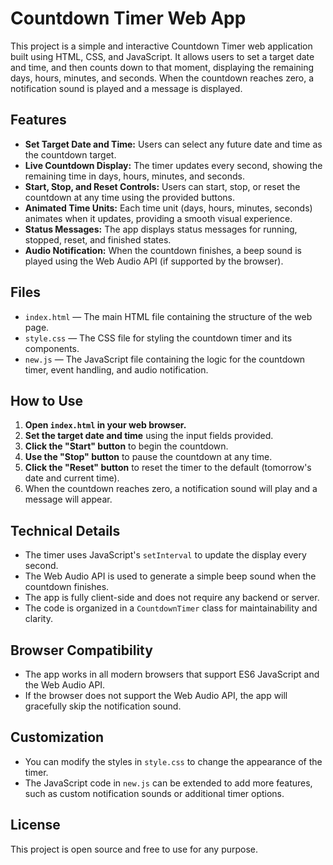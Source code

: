 # Countdown Timer Web App

This project is a simple and interactive Countdown Timer web application built using HTML, CSS, and JavaScript. It allows users to set a target date and time, and then counts down to that moment, displaying the remaining days, hours, minutes, and seconds. When the countdown reaches zero, a notification sound is played and a message is displayed.

## Features

- **Set Target Date and Time:** Users can select any future date and time as the countdown target.
- **Live Countdown Display:** The timer updates every second, showing the remaining time in days, hours, minutes, and seconds.
- **Start, Stop, and Reset Controls:** Users can start, stop, or reset the countdown at any time using the provided buttons.
- **Animated Time Units:** Each time unit (days, hours, minutes, seconds) animates when it updates, providing a smooth visual experience.
- **Status Messages:** The app displays status messages for running, stopped, reset, and finished states.
- **Audio Notification:** When the countdown finishes, a beep sound is played using the Web Audio API (if supported by the browser).

## Files

- `index.html` — The main HTML file containing the structure of the web page.
- `style.css` — The CSS file for styling the countdown timer and its components.
- `new.js` — The JavaScript file containing the logic for the countdown timer, event handling, and audio notification.

## How to Use

1. **Open `index.html` in your web browser.**
2. **Set the target date and time** using the input fields provided.
3. **Click the "Start" button** to begin the countdown.
4. **Use the "Stop" button** to pause the countdown at any time.
5. **Click the "Reset" button** to reset the timer to the default (tomorrow's date and current time).
6. When the countdown reaches zero, a notification sound will play and a message will appear.

## Technical Details

- The timer uses JavaScript's `setInterval` to update the display every second.
- The Web Audio API is used to generate a simple beep sound when the countdown finishes.
- The app is fully client-side and does not require any backend or server.
- The code is organized in a `CountdownTimer` class for maintainability and clarity.

## Browser Compatibility

- The app works in all modern browsers that support ES6 JavaScript and the Web Audio API.
- If the browser does not support the Web Audio API, the app will gracefully skip the notification sound.

## Customization

- You can modify the styles in `style.css` to change the appearance of the timer.
- The JavaScript code in `new.js` can be extended to add more features, such as custom notification sounds or additional timer options.

## License

This project is open source and free to use for any purpose.
